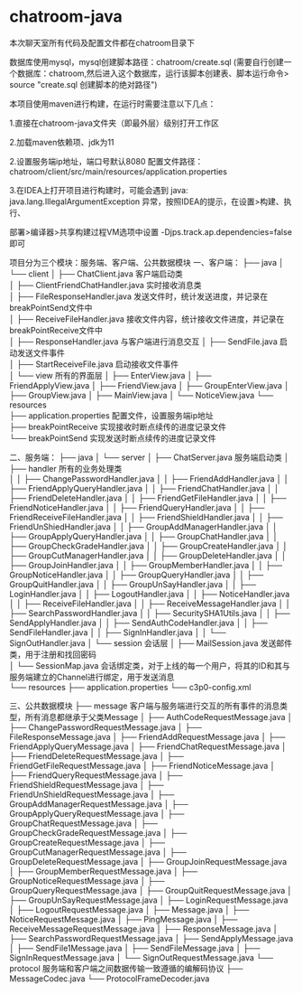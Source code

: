 # chatroom-java
本次聊天室所有代码及配置文件都在chatroom目录下

数据库使用mysql，mysql创建脚本路径：chatroom/create.sql (需要自行创建一个数据库：chatroom,然后进入这个数据库，运行该脚本创建表、脚本运行命令> source "create.sql 创建脚本的绝对路径")



本项目使用maven进行构建，在运行时需要注意以下几点：

1.直接在chatroom-java文件夹（即最外层）级别打开工作区

2.加载maven依赖项、jdk为11

2.设置服务端ip地址，端口号默认8080 配置文件路径：chatroom/client/src/main/resources/application.properties

3.在IDEA上打开项目进行构建时，可能会遇到 java: java.lang.IllegalArgumentException 异常，按照IDEA的提示，在设置>构建、执行、

部署>编译器>共享构建过程VM选项中设置  -Djps.track.ap.dependencies=false 即可



项目分为三个模块：服务端、客户端、公共数据模块
一、客户端：
├── java
│   └── client
│       ├── ChatClient.java   客户端启动类       
│       ├── ClientFriendChatHandler.java    实时接收消息类  
│       ├── FileResponseHandler.java        发送文件时，统计发送进度，并记录在breakPointSend文件中      
│       ├── ReceiveFileHandler.java         接收文件内容，统计接收文件进度，并记录在breakPointReceive文件中  
│       ├── ResponseHandler.java            与客户端进行消息交互 
│       ├── SendFile.java                   启动发送文件事件  
│       ├── StartReceiveFile.java           启动接收文件事件  
│       └── view      所有的界面层
│           ├── EnterView.java
│           ├── FriendApplyView.java
│           ├── FriendView.java
│           ├── GroupEnterView.java
│           ├── GroupView.java
│           ├── MainView.java
│           └── NoticeView.java
└── resources  
    ├── application.properties            配置文件，设置服务端ip地址  
    ├── breakPointReceive                 实现接收时断点续传的进度记录文件  
    └── breakPointSend                    实现发送时断点续传的进度记录文件  

二、服务端：
├── java
│   └── server
│       ├── ChatServer.java         服务端启动类 
│       ├── handler                 所有的业务处理类  
│       │   ├── ChangePasswordHandler.java
│       │   ├── FriendAddHandler.java
│       │   ├── FriendApplyQueryHandler.java
│       │   ├── FriendChatHandler.java
│       │   ├── FriendDeleteHandler.java
│       │   ├── FriendGetFileHandler.java
│       │   ├── FriendNoticeHandler.java
│       │   ├── FriendQueryHandler.java
│       │   ├── FriendReceiveFileHandler.java
│       │   ├── FriendShieldHandler.java
│       │   ├── FriendUnShiedHandler.java
│       │   ├── GroupAddManagerHandler.java
│       │   ├── GroupApplyQueryHandler.java
│       │   ├── GroupChatHandler.java
│       │   ├── GroupCheckGradeHandler.java
│       │   ├── GroupCreateHandler.java
│       │   ├── GroupCutManagerHandler.java
│       │   ├── GroupDeleteHandler.java
│       │   ├── GroupJoinHandler.java
│       │   ├── GroupMemberHandler.java
│       │   ├── GroupNoticeHandler.java
│       │   ├── GroupQueryHandler.java
│       │   ├── GroupQuitHandler.java
│       │   ├── GroupUnSayHandler.java
│       │   ├── LoginHandler.java
│       │   ├── LogoutHandler.java
│       │   ├── NoticeHandler.java
│       │   ├── ReceiveFileHandler.java
│       │   ├── ReceiveMessageHandler.java
│       │   ├── SearchPasswordHandler.java
│       │   ├── SecuritySHA1Utils.java
│       │   ├── SendApplyHandler.java
│       │   ├── SendAuthCodeHandler.java
│       │   ├── SendFileHandler.java
│       │   ├── SignInHandler.java
│       │   └── SignOutHandler.java
│       └── session     会话层 
│           ├── MailSession.java      发送邮件类，用于注册和找回密码  
│           └── SessionMap.java       会话绑定类，对于上线的每一个用户，将其的ID和其与服务端建立的Channel进行绑定，用于发送消息  
└── resources
    ├── application.properties
    └── c3p0-config.xml

三、公共数据模块
├── message   客户端与服务端进行交互的所有事件的消息类型，所有消息都继承于父类Message 
│   ├── AuthCodeRequestMessage.java
│   ├── ChangePasswordRequestMessage.java
│   ├── FileResponseMessage.java
│   ├── FriendAddRequestMessage.java
│   ├── FriendApplyQueryMessage.java
│   ├── FriendChatRequestMessage.java
│   ├── FriendDeleteRequestMessage.java
│   ├── FriendGetFileRequestMessage.java
│   ├── FriendNoticeMessage.java
│   ├── FriendQueryRequestMessage.java
│   ├── FriendShieldRequestMessage.java
│   ├── FriendUnShieldRequestMessage.java
│   ├── GroupAddManagerRequestMessage.java
│   ├── GroupApplyQueryRequestMessage.java
│   ├── GroupChatRequestMessage.java
│   ├── GroupCheckGradeRequestMessage.java
│   ├── GroupCreateRequestMessage.java
│   ├── GroupCutManagerRequestMessage.java
│   ├── GroupDeleteRequestMessage.java
│   ├── GroupJoinRequestMessage.java
│   ├── GroupMemberRequestMessage.java
│   ├── GroupNoticeRequestMessage.java
│   ├── GroupQueryRequestMessage.java
│   ├── GroupQuitRequestMessage.java
│   ├── GroupUnSayRequestMessage.java
│   ├── LoginRequestMessage.java
│   ├── LogoutRequestMessage.java
│   ├── Message.java
│   ├── NoticeRequestMessage.java
│   ├── PingMessage.java
│   ├── ReceiveMessageRequestMessage.java
│   ├── ResponseMessage.java
│   ├── SearchPasswordRequestMessage.java
│   ├── SendApplyMessage.java
│   ├── SendFile1Message.java
│   ├── SendFileMessage.java
│   ├── SignInRequestMessage.java
│   └── SignOutRequestMessage.java
└── protocol    服务端和客户端之间数据传输一致遵循的编解码协议 
    ├── MessageCodec.java
    └── ProtocolFrameDecoder.java